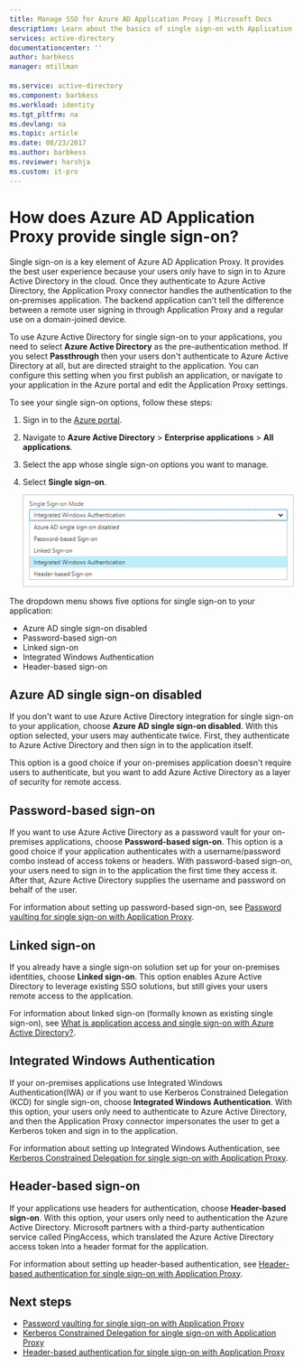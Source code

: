 ```yaml
---
title: Manage SSO for Azure AD Application Proxy | Microsoft Docs
description: Learn about the basics of single sign-on with Application Proxy
services: active-directory
documentationcenter: ''
author: barbkess
manager: mtillman

ms.service: active-directory
ms.component: barbkess
ms.workload: identity
ms.tgt_pltfrm: na
ms.devlang: na
ms.topic: article
ms.date: 08/23/2017
ms.author: barbkess
ms.reviewer: harshja
ms.custom: it-pro
---
```


# How does Azure AD Application Proxy provide single sign-on?

Single sign-on is a key element of Azure AD Application Proxy.  It provides the best user experience because your users only have to sign in to Azure Active Directory in the cloud. Once they authenticate to Azure Active Directory, the Application Proxy connector handles the authentication to the on-premises application. The backend application can't tell the difference between a remote user signing in through Application Proxy and a regular use on a domain-joined device. 

To use Azure Active Directory for single sign-on to your applications, you need to select **Azure Active Directory** as the pre-authentication method. If you select **Passthrough** then your users don't authenticate to Azure Active Directory at all, but are directed straight to the application. You can configure this setting when you first publish an application, or navigate to your application in the Azure portal and edit the Application Proxy settings. 

To see your single sign-on options, follow these steps:

1. Sign in to the [Azure portal](https://portal.azure.com).
2. Navigate to **Azure Active Directory** > **Enterprise applications** > **All applications**.
3. Select the app whose single sign-on options you want to manage.
4. Select **Single sign-on**.

   ![SSO dropdown menu](./media/application-proxy-single-sign-on/single-sign-on-mode.png)

The dropdown menu shows five options for single sign-on to your application:

* Azure AD single sign-on disabled
* Password-based sign-on
* Linked sign-on
* Integrated Windows Authentication
* Header-based sign-on

## Azure AD single sign-on disabled

If you don't want to use Azure Active Directory integration for single sign-on to your application, choose **Azure AD single sign-on disabled**. With this option selected, your users may authenticate twice. First, they authenticate to Azure Active Directory and then sign in to the application itself. 

This option is a good choice if your on-premises application doesn't require users to authenticate, but you want to add Azure Active Directory as a layer of security for remote access. 

## Password-based sign-on

If you want to use Azure Active Directory as a password vault for your on-premises applications, choose **Password-based sign-on**. This option is a good choice if your application authenticates with a username/password combo instead of access tokens or headers. With password-based sign-on, your users need to sign in to the application the first time they access it. After that, Azure Active Directory supplies the username and password on behalf of the user. 

For information about setting up password-based sign-on, see [Password vaulting for single sign-on with Application Proxy](application-proxy-configure-single-sign-on-password-vaulting.md).

## Linked sign-on

If you already have a single sign-on solution set up for your on-premises identities, choose **Linked sign-on**. This option enables Azure Active Directory to leverage existing SSO solutions, but still gives your users remote access to the application. 

For information about linked sign-on (formally known as existing single sign-on), see [What is application access and single sign-on with Azure Active Directory?](what-is-single-sign-on.md#how-does-single-sign-on-with-azure-active-directory-work).

## Integrated Windows Authentication

If your on-premises applications use Integrated Windows Authentication(IWA) or if you want to use Kerberos Constrained Delegation (KCD) for single sign-on, choose **Integrated Windows Authentication**. With this option, your users only need to authenticate to Azure Active Directory, and then the Application Proxy connector impersonates the user to get a Kerberos token and sign in to the application. 

For information about setting up Integrated Windows Authentication, see [Kerberos Constrained Delegation for single sign-on with Application Proxy](application-proxy-configure-single-sign-on-with-kcd.md).

## Header-based sign-on 

If your applications use headers for authentication, choose **Header-based sign-on**. With this option, your users only need to authentication the Azure Active Directory. Microsoft partners with a third-party authentication service called PingAccess, which translated the Azure Active Directory access token into a header format for the application. 

For information about setting up header-based authentication, see [Header-based authentication for single sign-on with Application Proxy](application-proxy-configure-single-sign-on-with-ping-access.md).

## Next steps

- [Password vaulting for single sign-on with Application Proxy](application-proxy-configure-single-sign-on-password-vaulting.md)
- [Kerberos Constrained Delegation for single sign-on with Application Proxy](application-proxy-configure-single-sign-on-with-kcd.md)
- [Header-based authentication for single sign-on with Application Proxy](application-proxy-configure-single-sign-on-with-ping-access.md) 
